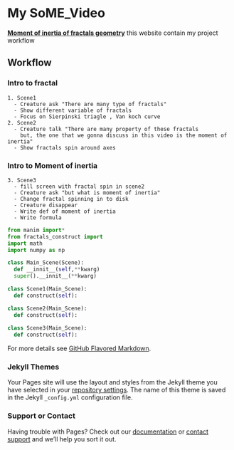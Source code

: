 # My SoME_Video

**[Moment of inertia of fractals geometry](https://github.com/thanniti/SoME_Video)**
this website contain my project workflow

## Workflow

### Intro to fractal 
    
    1. Scene1
      - Creature ask "There are many type of fractals"
      - Show different variable of fractals
      - Focus on Sierpinski triagle , Van koch curve
    2. Scene2
      - Creature talk "There are many property of these fractals 
        but, the one that we gonna discuss in this video is the moment of inertia"
      - Show fractals spin around axes

### Intro to Moment of inertia  
    
    3. Scene3
      - fill screen with fractal spin in scene2
      - Creature ask "but what is moment of inertia"
      - Change fractal spinning in to disk
      - Creature disappear
      - Write def of moment of inertia
      - Write formula
    


```python
from manim import*
from fractals_construct import
import math
import numpy as np

class Main_Scene(Scene):
  def __innit__(self,**kwarg)
  super().__innit__(**kwarg)

class Scene1(Main_Scene):
  def construct(self):

class Scene2(Main_Scene):
  def construct(self):
  
class Scene3(Main_Scene):
  def construct(self):
```
For more details see [GitHub Flavored Markdown](https://guides.github.com/features/mastering-markdown/).

### Jekyll Themes

Your Pages site will use the layout and styles from the Jekyll theme you have selected in your [repository settings](https://github.com/thanniti/SoME_Video/settings/pages). The name of this theme is saved in the Jekyll `_config.yml` configuration file.

### Support or Contact

Having trouble with Pages? Check out our [documentation](https://docs.github.com/categories/github-pages-basics/) or [contact support](https://support.github.com/contact) and we’ll help you sort it out.
